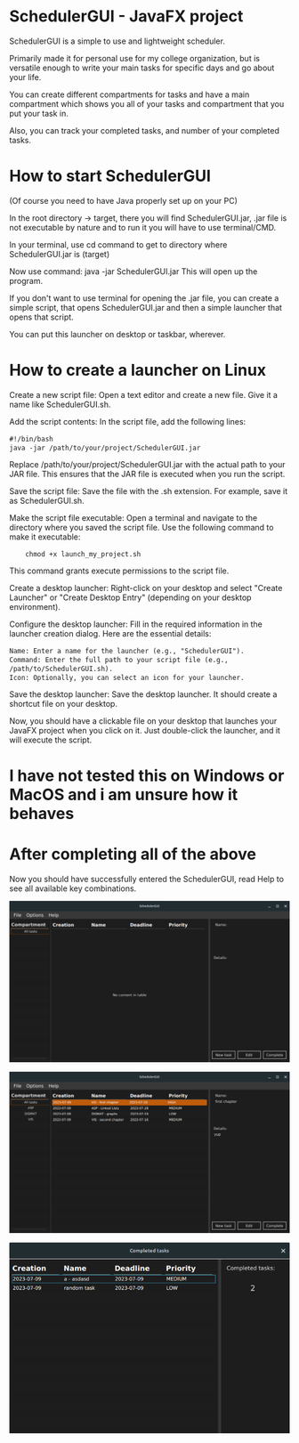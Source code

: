 # SchedulerGUI - JavaFX project
SchedulerGUI is a simple to use and lightweight scheduler.

Primarily made it for personal use for my college organization, but is versatile enough to write your main tasks for specific days and go about your life.

You can create different compartments for tasks and have a main compartment which shows you all of your tasks and compartment that you put your task in.

Also, you can track your completed tasks, and number of your completed tasks.

# How to start SchedulerGUI
(Of course you need to have Java properly set up on your PC)

In the root directory -> target, there you will find SchedulerGUI.jar, .jar file is not executable by nature and to run it you will have to use terminal/CMD.

In your terminal, use cd command to get to directory where SchedulerGUI.jar is (target)

Now use command:
java -jar SchedulerGUI.jar
This will open up the program.

If you don't want to use terminal for opening the .jar file, you can create a simple script, that opens SchedulerGUI.jar and then a simple launcher that opens that script.

You can put this launcher on desktop or taskbar, wherever.

# How to create a launcher on Linux

Create a new script file: Open a text editor and create a new file. Give it a name like SchedulerGUI.sh.

Add the script contents: In the script file, add the following lines:

```
#!/bin/bash
java -jar /path/to/your/project/SchedulerGUI.jar
```
Replace /path/to/your/project/SchedulerGUI.jar with the actual path to your JAR file. This ensures that the JAR file is executed when you run the script.

Save the script file: Save the file with the .sh extension. For example, save it as SchedulerGUI.sh.

Make the script file executable: Open a terminal and navigate to the directory where you saved the script file. Use the following command to make it executable:


```
    chmod +x launch_my_project.sh
```

This command grants execute permissions to the script file.

Create a desktop launcher: Right-click on your desktop and select "Create Launcher" or "Create Desktop Entry" (depending on your desktop environment).

Configure the desktop launcher: Fill in the required information in the launcher creation dialog. Here are the essential details:


    Name: Enter a name for the launcher (e.g., "SchedulerGUI").
    Command: Enter the full path to your script file (e.g., /path/to/SchedulerGUI.sh).
    Icon: Optionally, you can select an icon for your launcher.

Save the desktop launcher: Save the desktop launcher. It should create a shortcut file on your desktop.

Now, you should have a clickable file on your desktop that launches your JavaFX project when you click on it. Just double-click the launcher, and it will execute the script.

# I have not tested this on Windows or MacOS and i am unsure how it behaves

# After completing all of the above
Now you should have successfully entered the SchedulerGUI, read Help to see all available key combinations.


![alt text](https://github.com/Bqnic/SchedulerGUI/blob/main/screenshots/empty.png?raw=true)

![alt text](https://github.com/Bqnic/SchedulerGUI/blob/main/screenshots/someTasks.png?raw=true)

![alt text](https://github.com/Bqnic/SchedulerGUI/blob/main/screenshots/completed.png?raw=true)

